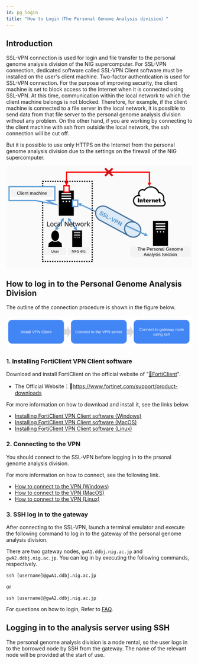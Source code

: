 ```yaml
---
id: pg_login
title: "How to Login（The Personal Genome Analysis division）"
---
```


## Introduction

SSL-VPN connection is used for login and file transfer to the personal genome analysis division of the NIG supercomputer. For SSL-VPN connection, dedicated software called SSL-VPN Client software must be installed on the user's client machine. Two-factor authentication is used for SSL-VPN connection. For the purpose of improving security, the client machine is set to block access to the Internet when it is connected using SSL-VPN. At this time, communication within the local network to which the client machine belongs is not blocked. Therefore, for example, if the client machine is connected to a file server in the local network, it is possible to send data from that file server to the personal genome analysis division without any problem. On the other hand, if you are working by connecting to the client machine with ssh from outside the local network, the ssh connection will be cut off.

But it is possible to use only HTTPS on the Internet from the personal genome analysis division due to the settings on the firewall of the NIG supercomputer.


![figure](sslvpn.png)


## How to log in to the Personal Genome Analysis Division

The outline of the connection procedure is shown in the figure below.

![figure](howto.png)

### 1. Installing FortiClient VPN Client software


Download and install FortiClient on the official website of "[&#x1f517;<u>FortiClient</u>](https://www.fortinet.com/support/product-downloads)".

- The Official Website：&#x1f517;<u>https://www.fortinet.com/support/product-downloads</u>

For more information on how to download and install it, see the links below.

- [<u>Installing FortiClient VPN Client software (Windows)</u>](/personal_genome_division/pg_login_ssl-vpn_install_win)
- [<u>Installing FortiClient VPN Client software (MacOS)</u>](/personal_genome_division/pg_login_ssl-vpn_install_mac)
- [<u>Installing FortiClient VPN Client software (Linux)</u>](/personal_genome_division/pg_login_ssl-vpn_install_linux)


### 2. Connecting to the VPN 

You should connect to the SSL-VPN before logging in to the prsonal genome analysis division.

For more information on how to connect, see the following link.
- [<u>How to connect to the VPN (Windows)</u>](/personal_genome_division/pg_login_ssl-vpn_connection_win)
- [<u>How to connect to the VPN (MacOS)</u>](/personal_genome_division/pg_login_ssl-vpn_connection_mac)
- [<u>How to connect to the VPN (Linux)</u>](/personal_genome_division/pg_login_ssl-vpn_connection_linux)


### 3. SSH log in to the gateway

After connecting to the SSL-VPN, launch a terminal emulator and execute the following command to log in to the gateway of the personal genome analysis division.

There are two gateway nodes, `gwA1.ddbj.nig.ac.jp` and `gwA2.ddbj.nig.ac.jp`. You can log in by executing the following commands, respectively.

```
ssh [username]@gwA1.ddbj.nig.ac.jp 
```

or

```
ssh [username]@gwA2.ddbj.nig.ac.jp 
```

For questions on how to login, Refer to [<u>FAQ</u>](/faq/faq_login_personal).


## Logging in to the analysis server using SSH

The personal genome analysis division is a node rental, so the user logs in to the borrowed node by SSH from the gateway.
The name of the relevant node will be provided at the start of use.

